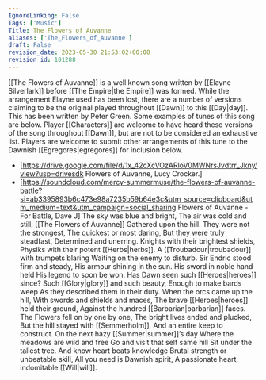 ```yaml
---
IgnoreLinking: False
Tags: ['Music']
Title: The Flowers of Auvanne
aliases: ['The_Flowers_of_Auvanne']
draft: False
revision_date: 2023-05-30 21:53:02+00:00
revision_id: 101288
---
```


[[The Flowers of Auvanne]] is a well known song written by [[Elayne Silverlark]] before [[The Empire|the Empire]] was formed. While the arrangement Elayne used has been lost, there are a number of versions claiming to be the original played throughout [[Dawn]] to this [[Day|day]].
This has been written by Peter Green.
Some examples of tunes of this song are below. Player [[Characters]] are welcome to have heard these versions of the song throughout [[Dawn]], but are not to be considered an exhaustive list. Players are welcome to submit other arrangements of this tune to the Dawnish [[Egregores|egregores]] for inclusion below.
* [https://drive.google.com/file/d/1x_42cXcVOzARloV0MWNrsJvdtrr_Jkny/view?usp=drivesdk Flowers of Auvanne, Lucy Crocker.]
* [https://soundcloud.com/mercy-summermuse/the-flowers-of-auvanne-battle?si=ab3395893b6c473e98a7235b59b64e3c&utm_source=clipboard&utm_medium=text&utm_campaign=social_sharing Flowers of Auvanne - For Battle, Dave J]
The sky was blue and bright,
The air was cold and still,
[[The Flowers of Auvanne]]
Gathered upon the hill.
They were not the strongest,
The quickest or most daring,
But they were truly steadfast,
Determined and unerring.
Knights with their brightest shields,
Physiks with their potent [[Herbs|herbs]].
A [[Troubadour|troubadour]] with trumpets blaring
Waiting on the enemy to disturb.
Sir Endric stood firm and steady,
His armour shining in the sun.
His sword in noble hand held
His legend to soon be won.
Has Dawn seen such [[Heroes|heroes]] since?
Such [[Glory|glory]] and such beauty,
Enough to make bards weep
As they described them in their duty.
When the orcs came up the hill,
With swords and shields and maces,
The brave [[Heroes|heroes]] held their ground,
Against the hundred [[Barbarian|barbarian]] faces.
The Flowers fell on by one by one,
The bright lives ended and plucked,
But the hill stayed with [[Semmerholm]],
And an entire keep to construct.
On the next hazy [[Summer|summer]]’s day
Where the meadows are wild and free
Go and visit that self same hill
Sit under the tallest tree.
And know heart beats knowledge
Brutal strength or unbeatable skill,
All you need is Dawnish spirit,
A passionate heart, indomitable [[Will|will]].
